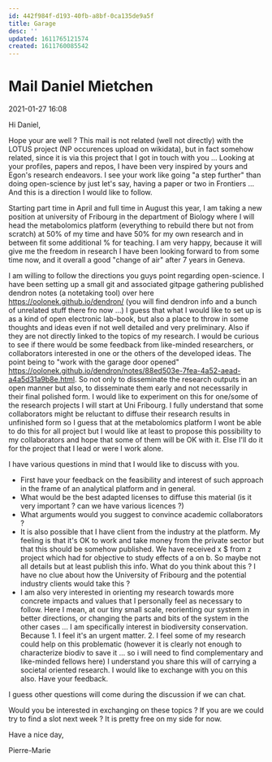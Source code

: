 ```yaml
---
id: 442f984f-d193-40fb-a8bf-0ca135de9a5f
title: Garage
desc: ''
updated: 1611765121574
created: 1611760085542
---
```


# Mail Daniel Mietchen

2021-01-27 16:08


Hi Daniel,

Hope your are well ?
This mail is not related (well not directly) with the LOTUS project (NP occurences upload on wikidata), but in fact somehow related, since it is via this project that I got in touch with you ...
Looking at your profiles, papers and repos, I have been very inspired by yours and Egon's research endeavors. I see your work like going "a step further" than doing open-science by just let's say, having a paper or two in Frontiers ... And this is a direction I would like to follow.

Starting part time in April and full time in August this year, I am taking a new position at university of Fribourg in the department of Biology where I will head the metabolomics platform (everything to rebuild there but not from scratch) at 50% of my time and have 50% for my own research and in between fit some additional % for teaching. I am very happy, because it will give me the freedom in research I have been looking forward to from some time now, and it overall a good "change of air" after 7 years in Geneva.

I am willing to follow the directions you guys point regarding open-science.
I have been setting up a small git and associated gitpage gathering published dendron notes (a notetaking tool) over here https://oolonek.github.io/dendron/ (you will find dendron info and a bunch of unrelated stuff there fro now ...)
I guess that what I would like to set up is as a kind of open electronic lab-book, but also a place to throw in some thoughts and ideas even if not well detailed and very preliminary. Also if they are not directly linked to the topics of my research. I would be curious to see if there would be some feedback from like-minded researchers, or collaborators interested in one or the others of the developed ideas. The point being to "work with the garage door opened" https://oolonek.github.io/dendron/notes/88ed503e-7fea-4a52-aead-a4a5d31a9b8e.html. So not only to disseminate the research outputs in an open manner but also, to disseminate them early and not necessarily in their final polished form.
I would like to experiment on this for one/some of the research projects I will start at Uni Fribourg. 
I fully understand that some collaborators might be reluctant to diffuse their research results in unfinished form so I guess that at the metabolomics platform I wont be able to do this for all project but I would like at least to propose this possibility to my collaborators and hope that some of them will be OK with it.
Else I'll do it for the project that I lead or were I work alone.

I have various questions in mind that I would like to discuss with you.

- First have your feedback on the feasibility and interest of such approach in the frame of an analytical platform and in general.
- What would be the best adapted licenses to diffuse this material (is it very important ? can we have various licences ?)
- What arguments would you suggest to convince academic collaborators ?
- It is also possible that I have client from the industry at the platform. My feeling is that it's OK to work and take money from the private sector but that this should be somehow published. We have received x $ from z project which had for objective to study effects of a on b. So maybe not all details but at least publish this info. What do you think about this ? I have no clue about how the University of Fribourg and the potential industry clients would take this ?
- I am also very interested in orienting my research towards more concrete impacts and values that I personally feel as necessary to follow. Here I mean, at our tiny small scale, reorienting our system in better directions, or changing the parts and bits of the system in the other cases ... I am specifically interest in biodiversity conservation. Because 1. I feel it's an urgent matter. 2. I feel some of my research could help on this problematic (however it is clearly not enough to characterize biodiv to save it ... so i will need to find complementary and like-minded fellows here) I understand you share this will of carrying a societal oriented research. I would like to exchange with you on this also. Have your feedback.

I guess other questions will come during the discussion if we can chat.

Would you be interested in exchanging on these topics ?
If you are we could try to find a slot next week ? It is pretty free on my side for now.


Have a nice day,

Pierre-Marie 

